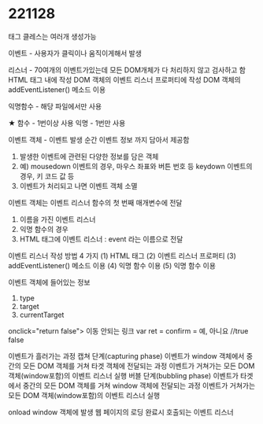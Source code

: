 # 221128
태그 클레스는 여러개 생성가능

이벤트 - 사용자가 클릭이나 움직이게해서 발생

리스너 - 70여개의 이벤트가있는데 모든 DOM개체가 다 처리하지 않고 검사하고 함
HTML 태그 내에 작성
DOM 객체의 이벤트 리스너 프로퍼티에 작성
DOM 객체의 addEventListener() 메소드 이용

익명함수 - 해당 파일에서만 사용

★
함수 - 1번이상 사용
익명 - 1번만 사용

이벤트 객체 - 이벤트 발생 순간 이벤트 정보 까지 담아서 제공함
1. 발생한 이벤트에 관련된 다양한 정보를 담은 객체
2. 예) mousedown 이벤트의 경우, 마우스 좌표와 버튼 번호 등
        keydown 이벤트의 경우, 키 코드 값 등
3. 이벤트가 처리되고 나면 이벤트 객체 소멸

이벤트 객체는 이벤트 리스너 함수의 첫 번째 매개변수에 전달
1. 이름을 가진 이벤트 리스너
2. 익명 함수의 경우
3. HTML 태그에 이벤트 리스너 : event 라는 이름으로 전달

이벤트 리스너 작성 방법 4 가지 
(1) HTML 태그
(2) 이벤트 리스너
    프로퍼티
(3) addEventListener()
    메소드 이용
(4) 익명 함수 이용
(5) 익명 함수 이용

이벤트 객체에 들어있는 정보
1. type
2. target
3. currentTarget

onclick="return false">
	이동 안되는 링크
var ret = confirm = 예, 아니요 //true false

이벤트가 흘러가는 과정
캡쳐 단계(capturing phase) 
이벤트가 window 객체에서 중간의 모든 DOM 객체를 거쳐 타겟 객체에 전달되는 과정
이벤트가 거쳐가는 모든 DOM 객체(window포함)의 이벤트 리스너 실행 
버블 단계(bubbling phase) 
이벤트가 타겟에서 중간의 모든 DOM 객체를 거쳐 window 객체에 전달되는 과정 
이벤트가 거쳐가는 모든 DOM 객체(window포함)의 이벤트 리스너 실행 

onload 
window 객체에 발생
웹 페이지의 로딩 완료시 호출되는 이벤트 리스너

